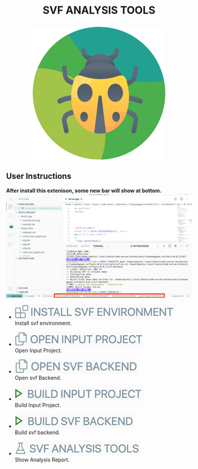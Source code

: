 # **<p align="center">SVF ANALYSIS TOOLS</p>**

<p align="center">
<img src='https://github.com/spcidealacm/BugReport/blob/master/img/icon.png?raw=true' width='360'/>
</p>

## **User Instructions**

**After install this extenison, some new bar will show at bottom.**
<img src='https://github.com/SVF-tools/WebSVF/blob/master/src/BugReport/docs/example.png?raw=true' width='1080'/>

-   **<img src='https://github.com/SVF-tools/WebSVF/blob/master/src/BugReport/docs/extension.png?raw=true' height='40'/>**  
    Install svf environment.

-   **<img src='https://github.com/SVF-tools/WebSVF/blob/master/src/BugReport/docs/open_input.png?raw=true' height='40'/>**  
    Open Input Project.

-   **<img src='https://github.com/SVF-tools/WebSVF/blob/master/src/BugReport/docs/open_svf.png?raw=true' height='40'/>**  
    Open svf Backend.

-   **<img src='https://github.com/SVF-tools/WebSVF/blob/master/src/BugReport/docs/build_input.png?raw=true' height='40'/>**  
    Build Input Project.

-   **<img src='https://github.com/SVF-tools/WebSVF/blob/master/src/BugReport/docs/build_backend.png?raw=true' height='40'/>**  
    Build svf backend.

-   **<img src='https://github.com/SVF-tools/WebSVF/blob/master/src/BugReport/docs/svf_analysis.png?raw=true' height='40'/>**  
    Show Analysis Report.
